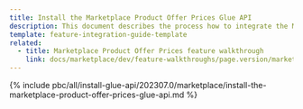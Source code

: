 ```yaml
---
title: Install the Marketplace Product Offer Prices Glue API
description: This document describes the process how to integrate the Marketplace Product Offer Prices Glue API feature into a Spryker project.
template: feature-integration-guide-template
related:
  - title: Marketplace Product Offer Prices feature walkthrough
    link: docs/marketplace/dev/feature-walkthroughs/page.version/marketplace-product-offer-prices-feature-walkthrough.html
---
```


{% include pbc/all/install-glue-api/202307.0/marketplace/install-the-marketplace-product-offer-prices-glue-api.md %} <!-- To edit, see /_includes/pbc/all/install-glue-api/202307.0/marketplace/install-the-marketplace-product-offer-prices-glue-api.md -->
